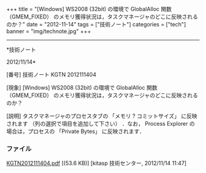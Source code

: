 ﻿+++
title = "[Windows] WS2008 (32bit) の環境で GlobalAlloc 関数 （GMEM_FIXED） のメモリ獲得状況は，タスクマネージャのどこに反映されるのか？"
date = "2012-11-14"
tags = ["技術ノート"]
categories = ["tech"]
banner = "img/technote.jpg"
+++

-----------------------------------------------------------------------------------------------------------------------------

*技術ノート

2012/11/14*


[番号]
技術ノート KGTN 2012111404

[現象]
[Windows] WS2008 (32bit) の環境で GlobalAlloc 関数 （GMEM_FIXED）
のメモリ獲得状況は，タスクマネージャのどこに反映されるのか？

[説明]
タスクマネージャのプロセスタブの 「メモリ ? コミットサイズ」
に反映されます （列の選択で項目を追加して下さい） ．なお， Process
Explorer の場合は，プロセスの 「Private Bytes」 に反映されます．


### ファイル

 
 


[KGTN2012111404.pdf](http://techreport.kitasp.net/attachments/download/1118/KGTN2012111404.pdf)
 [(53.6 KB)] [kitasp 技術センター, 2012/11/14
11:47]


 


 

